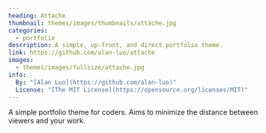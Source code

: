 ```yaml
---
heading: Attache
thumbnail: themes/images/thumbnails/attache.jpg
categories:
  - portfolio
description: A simple, up-front, and direct portfolio theme.
link: https://github.com/alan-luo/attache
images:
  - themes/images/fullsize/attache.jpg
info:
  By: "[Alan Luo](https://github.com/alan-luo)"
  License: "[The MIT License](https://opensource.org/licenses/MIT)"
---
```


A simple portfolio theme for coders. Aims to minimize the distance between viewers and your work.
